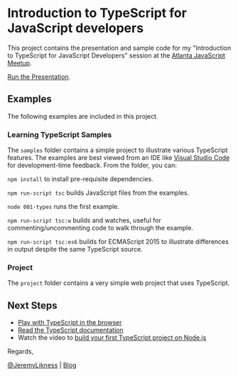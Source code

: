 # Introduction to TypeScript for JavaScript developers

This project contains the presentation and sample code for my "Introduction to TypeScript for JavaScript Developers" session at the [Atlanta JavaScript Meetup](https://www.meetup.com/AtlantaJavaScript/).

[Run the Presentation](https://jeremylikness.github.io/intro-to-typescript/presentation/intrototypescript.html).

## Examples

The following examples are included in this project.

### Learning TypeScript Samples

The `samples` folder contains a simple project to illustrate various TypeScript features. The examples are best viewed from an IDE like [Visual Studio Code](https://jlik.me/cmn) for development-time feedback. From the folder, you can:

`npm install` to install pre-requisite dependencies.

`npm run-script tsc` builds JavaScript files from the examples.

`node 001-types` runs the first example.

`npm run-script tsc:w` builds and watches, useful for commenting/uncommenting code to walk through the example.

`npm run-script tsc:es6` builds for ECMAScript 2015 to illustrate differences in output despite the same TypeScript source.

### Project

The `project` folder contains a very simple web project that uses TypeScript.

## Next Steps

* [Play with TypeScript in the browser](http://www.typescriptlang.org/play/index.html)
* [Read the TypeScript documentation](http://www.typescriptlang.org/docs/home.html)
* Watch the video to [build your first TypeScript project on Node.js](https://youtu.be/7pvk_zflkwU)

Regards,

[@JeremyLikness](https://twitter.com/jeremylikness) | [Blog](https://blog.jeremylikenss.com)

